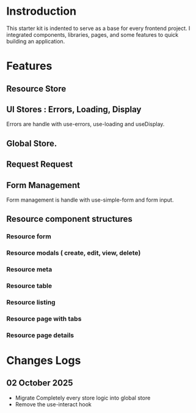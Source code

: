 # Instroduction

This starter kit is indented to serve as a base for every frontend project. I integrated components, libraries, pages, and some features to quick building an application.

# Features 

## Resource Store 

## UI Stores : Errors, Loading, Display

Errors are handle with use-errors, use-loading and useDisplay.

## Global Store.

## Request Request

## Form Management
Form management is handle with use-simple-form and form input. 

## Resource component structures

### Resource form

### Resource modals ( create, edit, view, delete)

### Resource meta

### Resource table

### Resource listing

### Resource page with tabs

### Resource page details

# Changes Logs 

## 02 October 2025
- Migrate Completely every store logic into global store
- Remove the use-interact hook
